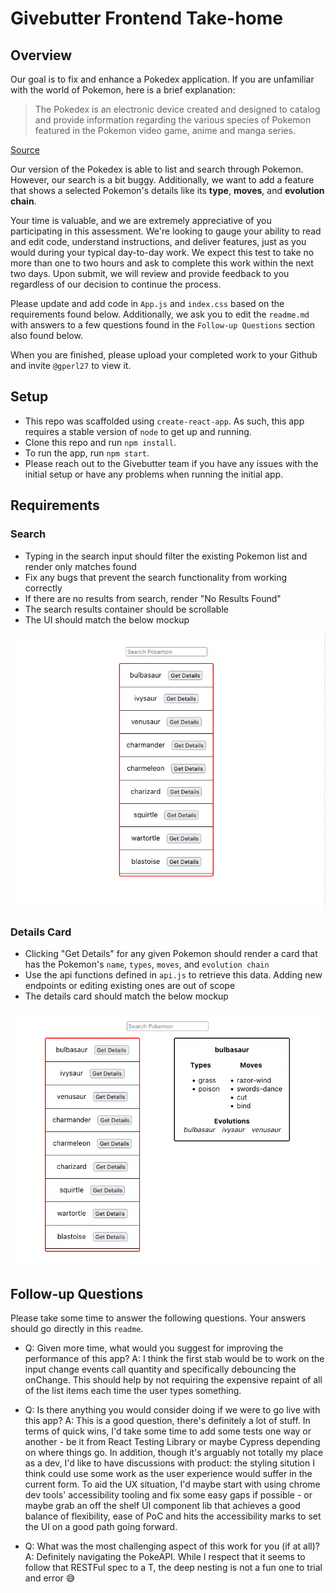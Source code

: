 # Givebutter Frontend Take-home

## Overview

Our goal is to fix and enhance a Pokedex application. If you are unfamiliar with the world of Pokemon, here is a brief explanation:

> The Pokedex is an electronic device created and designed to catalog and provide information regarding the various species of Pokemon featured in the Pokemon video game, anime and manga series.
 
[Source](https://pokemon.fandom.com/wiki/Pokedex)
 
Our version of the Pokedex is able to list and search through Pokemon. However, our search is a bit buggy. Additionally, we want to add a feature that shows a selected Pokemon's details like its **type**, **moves**, and **evolution chain**.

Your time is valuable, and we are extremely appreciative of you participating in this assessment. We're looking to gauge your ability to read and edit code, understand instructions, and deliver features, just as you would during your typical day-to-day work. We expect this test to take no more than one to two hours and ask to complete this work within the next two days. Upon submit, we will review and provide feedback to you regardless of our decision to continue the process.

Please update and add code in `App.js` and `index.css` based on the requirements found below. Additionally, we ask you to edit the `readme.md` with answers to a few questions found in the `Follow-up Questions` section also found below.

When you are finished, please upload your completed work to your Github and invite `@gperl27` to view it.

## Setup

- This repo was scaffolded using `create-react-app`. As such, this app requires a stable version of `node` to get up and running.
- Clone this repo and run `npm install`.
- To run the app, run `npm start`.
- Please reach out to the Givebutter team if you have any issues with the initial setup or have any problems when running the initial app.

## Requirements

### Search
- Typing in the search input should filter the existing Pokemon list and render only matches found
- Fix any bugs that prevent the search functionality from working correctly
- If there are no results from search, render "No Results Found"
- The search results container should be scrollable
- The UI should match the below mockup

![](mockup0.png)

### Details Card
     
- Clicking "Get Details" for any given Pokemon should render a card that has the Pokemon's `name`, `types`, `moves`, and `evolution chain`
- Use the api functions defined in `api.js` to retrieve this data. Adding new endpoints or editing existing ones are out of scope
- The details card should match the below mockup

![](mockup1.png)

## Follow-up Questions

Please take some time to answer the following questions. Your answers should go directly in this `readme`.

- Q: Given more time, what would you suggest for improving the performance of this app? A: I think the first stab would be to work on the input change events call quantity and specifically debouncing the onChange. This should help by not requiring the expensive repaint of all of the list items each time the user types something.

- Q: Is there anything you would consider doing if we were to go live with this app? A: This is a good question, there's definitely a lot of stuff. In terms of quick wins, I'd take some time to add some tests one way or another - be it from React Testing Library or maybe Cypress depending on where things go. In addition, though it's arguably not totally my place as a dev, I'd like to have discussions with product: the styling sitution I think could use some work as the user experience would suffer in the current form. To aid the UX situation, I'd maybe start with using chrome dev tools' accessibility tooling and fix some easy gaps if possible - or maybe grab an off the shelf UI component lib that achieves a good balance of flexibility, ease of PoC and hits the accessibility marks to set the UI on a good path going forward.

- Q: What was the most challenging aspect of this work for you (if at all)? A: Definitely navigating the PokeAPI. While I respect that it seems to follow that RESTFul spec to a T, the deep nesting is not a fun one to trial and error 😅